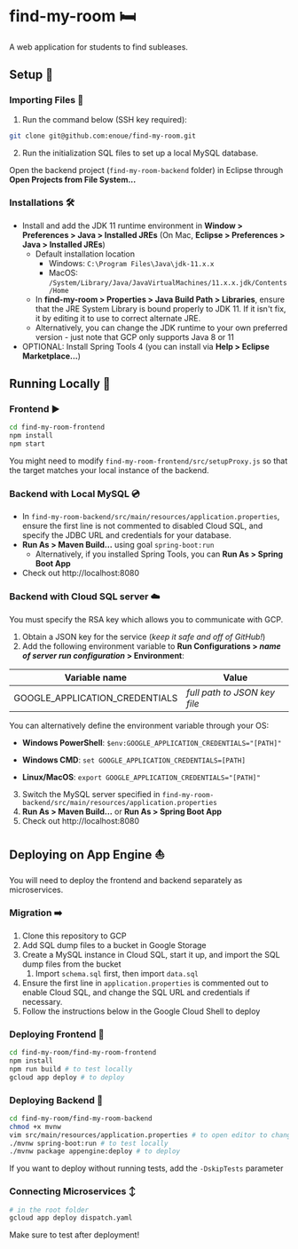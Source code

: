 # find-my-room :bed:

A web application for students to find subleases.

## Setup :construction:

### Importing Files :file_folder:

1. Run the command below (SSH key required):
```bash
git clone git@github.com:enoue/find-my-room.git
```
2. Run the initialization SQL files to set up a local MySQL database.

Open the backend project (`find-my-room-backend` folder) in Eclipse through **Open Projects from File System...**

### Installations :hammer_and_wrench:

* Install and add the JDK 11 runtime environment in **Window > Preferences > Java > Installed JREs** (On Mac, **Eclipse > Preferences > Java > Installed JREs**)
  * Default installation location
    * Windows: `C:\Program Files\Java\jdk-11.x.x`
    * MacOS: `/System/Library/Java/JavaVirtualMachines/11.x.x.jdk/Contents/Home`
  * In **find-my-room >  Properties > Java Build Path > Libraries**, ensure that the JRE System Library is bound properly to JDK 11. If it isn't fix, it by editing it to use to correct alternate JRE.
  * Alternatively, you can change the JDK runtime to your own preferred version - just note that GCP only supports Java 8 or 11
* OPTIONAL: Install Spring Tools 4 (you can install via **Help > Eclipse Marketplace...**)

## Running Locally :round_pushpin:

### Frontend :arrow_forward:

```bash
cd find-my-room-frontend
npm install
npm start
```

You might need to modify `find-my-room-frontend/src/setupProxy.js` so that the target matches your local instance of the backend. 

### Backend with Local MySQL :cd:

* In `find-my-room-backend/src/main/resources/application.properties`, ensure the first line is not commented to disabled Cloud SQL, and specify the JDBC URL and credentials for your database.
* **Run As > Maven Build...** using goal `spring-boot:run`
  * Alternatively, if you installed Spring Tools, you can **Run As > Spring Boot App**
* Check out http://localhost:8080

### Backend with Cloud SQL server :cloud:
You must specify the RSA key which allows you to communicate with GCP.
1. Obtain a JSON key for the service (*keep it safe and off of GitHub!*)
2. Add the following environment variable to **Run Configurations > *name of server run configuration* > Environment**:

| Variable name                  | Value                        |
| ------------------------------ | ---------------------------- |
| GOOGLE_APPLICATION_CREDENTIALS | *full path to JSON key file* |

You can alternatively define the environment variable through your OS:

* **Windows PowerShell**: `$env:GOOGLE_APPLICATION_CREDENTIALS="[PATH]"`

* **Windows CMD**: `set GOOGLE_APPLICATION_CREDENTIALS=[PATH]`

* **Linux/MacOS**: `export GOOGLE_APPLICATION_CREDENTIALS="[PATH]"`

3. Switch the MySQL server specified in `find-my-room-backend/src/main/resources/application.properties` 
4. **Run As > Maven Build...** or **Run As > Spring Boot App**
5. Check out http://localhost:8080

## Deploying on App Engine :boat:

You will need to deploy the frontend and backend separately as microservices.

### Migration :arrow_right:

1. Clone this repository to GCP
2. Add SQL dump files to a bucket in Google Storage
3. Create a MySQL instance in Cloud SQL, start it up, and import the SQL dump files from the bucket
   1. Import `schema.sql` first, then import `data.sql`
4. Ensure the first line in `application.properties` is commented out to enable Cloud SQL, and change the SQL URL and credentials if necessary.
5. Follow the instructions below in the Google Cloud Shell to deploy

### Deploying Frontend :rocket:

```bash
cd find-my-room/find-my-room-frontend
npm install
npm run build # to test locally
gcloud app deploy # to deploy
```

### Deploying Backend :ship:

```bash
cd find-my-room/find-my-room-backend
chmod +x mvnw
vim src/main/resources/application.properties # to open editor to change SQL connection
./mvnw spring-boot:run # to test locally
./mvnw package appengine:deploy # to deploy
```

If you want to deploy without running tests, add the `-DskipTests` parameter

### Connecting Microservices :arrow_up_down:

```bash
# in the root folder
gcloud app deploy dispatch.yaml
```

Make sure to test after deployment!